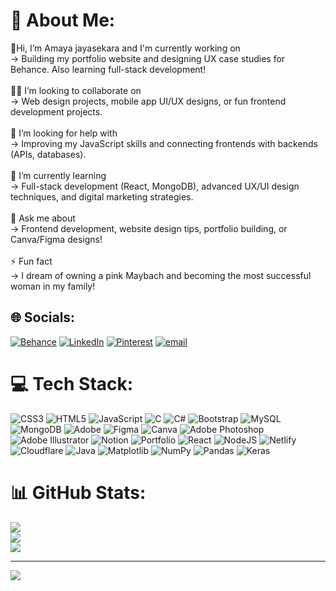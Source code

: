 # 💫 About Me:
🔭Hi, I’m Amaya jayasekara and I'm currently working on<br>→ Building my portfolio website and designing UX case studies for Behance. Also learning full-stack development!<br><br>🕺🕺 I’m looking to collaborate on<br>→ Web design projects, mobile app UI/UX designs, or fun frontend development projects.<br><br>🤝 I’m looking for help with<br>→ Improving my JavaScript skills and connecting frontends with backends (APIs, databases).<br><br>🌱 I’m currently learning<br>→ Full-stack development (React, MongoDB), advanced UX/UI design techniques, and digital marketing strategies.<br><br>💬 Ask me about<br>→ Frontend development, website design tips, portfolio building, or Canva/Figma designs!<br><br>⚡ Fun fact<br>→ I dream of owning a pink Maybach and becoming the most successful woman in my family!


## 🌐 Socials:
[![Behance](https://img.shields.io/badge/Behance-1769ff?logo=behance&logoColor=white)](https://behance.net/https://www.behance.net/amayajayasekara) [![LinkedIn](https://img.shields.io/badge/LinkedIn-%230077B5.svg?logo=linkedin&logoColor=white)](https://linkedin.com/in/https://www.linkedin.com/in/amaya-65414325a/) [![Pinterest](https://img.shields.io/badge/Pinterest-%23E60023.svg?logo=Pinterest&logoColor=white)](https://pinterest.com/https://pin.it/185acQXwa) [![email](https://img.shields.io/badge/Email-D14836?logo=gmail&logoColor=white)](mailto:dewjayasekara78@gmail.com) 

# 💻 Tech Stack:
![CSS3](https://img.shields.io/badge/css3-%231572B6.svg?style=plastic&logo=css3&logoColor=white) ![HTML5](https://img.shields.io/badge/html5-%23E34F26.svg?style=plastic&logo=html5&logoColor=white) ![JavaScript](https://img.shields.io/badge/javascript-%23323330.svg?style=plastic&logo=javascript&logoColor=%23F7DF1E) ![C](https://img.shields.io/badge/c-%2300599C.svg?style=plastic&logo=c&logoColor=white) ![C#](https://img.shields.io/badge/c%23-%23239120.svg?style=plastic&logo=csharp&logoColor=white) ![Bootstrap](https://img.shields.io/badge/bootstrap-%238511FA.svg?style=plastic&logo=bootstrap&logoColor=white) ![MySQL](https://img.shields.io/badge/mysql-4479A1.svg?style=plastic&logo=mysql&logoColor=white) ![MongoDB](https://img.shields.io/badge/MongoDB-%234ea94b.svg?style=plastic&logo=mongodb&logoColor=white) ![Adobe](https://img.shields.io/badge/adobe-%23FF0000.svg?style=plastic&logo=adobe&logoColor=white) ![Figma](https://img.shields.io/badge/figma-%23F24E1E.svg?style=plastic&logo=figma&logoColor=white) ![Canva](https://img.shields.io/badge/Canva-%2300C4CC.svg?style=plastic&logo=Canva&logoColor=white) ![Adobe Photoshop](https://img.shields.io/badge/adobe%20photoshop-%2331A8FF.svg?style=plastic&logo=adobe%20photoshop&logoColor=white) ![Adobe Illustrator](https://img.shields.io/badge/adobe%20illustrator-%23FF9A00.svg?style=plastic&logo=adobe%20illustrator&logoColor=white) ![Notion](https://img.shields.io/badge/Notion-%23000000.svg?style=plastic&logo=notion&logoColor=white) ![Portfolio](https://img.shields.io/badge/Portfolio-%23000000.svg?style=plastic&logo=firefox&logoColor=#FF7139) ![React](https://img.shields.io/badge/react-%2320232a.svg?style=plastic&logo=react&logoColor=%2361DAFB) ![NodeJS](https://img.shields.io/badge/node.js-6DA55F?style=plastic&logo=node.js&logoColor=white) ![Netlify](https://img.shields.io/badge/netlify-%23000000.svg?style=plastic&logo=netlify&logoColor=#00C7B7) ![Cloudflare](https://img.shields.io/badge/Cloudflare-F38020?style=plastic&logo=Cloudflare&logoColor=white) ![Java](https://img.shields.io/badge/java-%23ED8B00.svg?style=plastic&logo=openjdk&logoColor=white) ![Matplotlib](https://img.shields.io/badge/Matplotlib-%23ffffff.svg?style=plastic&logo=Matplotlib&logoColor=black) ![NumPy](https://img.shields.io/badge/numpy-%23013243.svg?style=plastic&logo=numpy&logoColor=white) ![Pandas](https://img.shields.io/badge/pandas-%23150458.svg?style=plastic&logo=pandas&logoColor=white) ![Keras](https://img.shields.io/badge/Keras-%23D00000.svg?style=plastic&logo=Keras&logoColor=white)
# 📊 GitHub Stats:
![](https://github-readme-stats.vercel.app/api?username=Selya1722&theme=rose&hide_border=false&include_all_commits=false&count_private=false)<br/>
![](https://nirzak-streak-stats.vercel.app/?user=Selya1722&theme=rose&hide_border=false)<br/>
![](https://github-readme-stats.vercel.app/api/top-langs/?username=Selya1722&theme=rose&hide_border=false&include_all_commits=false&count_private=false&layout=compact)

---
[![](https://visitcount.itsvg.in/api?id=Selya1722&icon=9&color=5)](https://visitcount.itsvg.in)

<!-- Proudly created with GPRM ( https://gprm.itsvg.in ) -->
